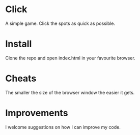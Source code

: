 # Click

A simple game. Click the spots as quick as possible.

# Install

Clone the repo and open index.html in your favourite browser.

# Cheats

The smaller the size of the browser window the easier it gets.

# Improvements

I welcome suggestions on how I can improve my code.

